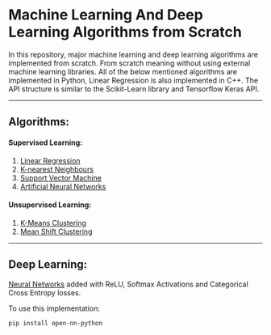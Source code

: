 # Machine Learning And Deep Learning Algorithms from Scratch

In this repository, major machine learning and deep learning algorithms are implemented from scratch. From scratch meaning without using external machine learning libraries. All of the below mentioned algorithms are implemented in Python, Linear Regression is also implemented in C++. The API structure is similar to the Scikit-Learn library and Tensorflow Keras API.

<hr>

## Algorithms:

#### Supervised Learning:
  1. <a href="https://github.com/NotShrirang/Machine-Learning-from-Scratch/tree/main/LinearRegression">Linear Regression</a>
  2. <a href="https://github.com/NotShrirang/Machine-Learning-from-Scratch/tree/main/K-nearest%20Neighbours">K-nearest Neighbours</a>
  3. <a href="https://github.com/NotShrirang/Machine-Learning-from-Scratch/tree/main/Support%20Vector%20Machine">Support Vector Machine</a>
  4. <a href="https://github.com/NotShrirang/Machine-Learning-from-Scratch/tree/main/Neural%20Networks">Artificial Neural Networks</a>

#### Unsupervised Learning:
  1. <a href="https://github.com/NotShrirang/Machine-Learning-from-Scratch/tree/main/K-Means%20Clustering">K-Means Clustering</a>
  2. <a href="https://github.com/NotShrirang/Machine-Learning-from-Scratch/tree/main/Mean%20Shift%20Clustering">Mean Shift Clustering</a>
  
<hr>

## Deep Learning:
<a href="https://github.com/NotShrirang/Machine-Learning-from-Scratch/tree/main/Neural%20Networks">Neural Networks</a> added with ReLU, Softmax Activations and Categorical Cross Entropy losses.

To use this implementation:

```
pip install open-nn-python
```
